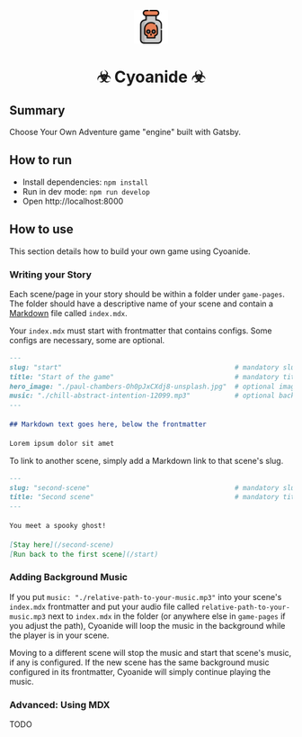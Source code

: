 <p align="center">
  <a href="https://www.odin-matthias.de">
    <img alt="Cyoanide" src="./src/images/poison-svgrepo-com.svg" width="60" />
  </a>
</p>
<h1 align="center">
  ☣ Cyoanide ☣
</h1>

## Summary
Choose Your Own Adventure game "engine" built with Gatsby.


## How to run
* Install dependencies: `npm install`
* Run in dev mode: `npm run develop`
* Open http://localhost:8000


## How to use
This section details how to build your own game using Cyoanide.

### Writing your Story
Each scene/page in your story should be within a folder under `game-pages`. The folder should have a descriptive name of your scene and contain a [Markdown](https://www.markdownguide.org/cheat-sheet/) file called `index.mdx`.

Your `index.mdx` must start with frontmatter that contains configs. Some configs are necessary, some are optional.

```Markdown
---
slug: "start"                                           # mandatory slug for your page - this will be the URL used for navigating
title: "Start of the game"                              # mandatory title for your page
hero_image: "./paul-chambers-Oh0pJxCXdj8-unsplash.jpg"  # optional image for your page
music: "./chill-abstract-intention-12099.mp3"           # optional background music for your page
---

## Markdown text goes here, below the frontmatter

Lorem ipsum dolor sit amet
```

To link to another scene, simply add a Markdown link to that scene's slug.

```Markdown
---
slug: "second-scene"                                    # mandatory slug for your page - this will be the URL used for navigating
title: "Second scene"                                   # mandatory title for your page
---

You meet a spooky ghost!

[Stay here](/second-scene)
[Run back to the first scene](/start)
```


### Adding Background Music
If you put `music: "./relative-path-to-your-music.mp3"` into your scene's `index.mdx` frontmatter and put your audio file called `relative-path-to-your-music.mp3` next to `index.mdx` in the folder (or anywhere else in `game-pages` if you adjust the path), Cyoanide will loop the music in the background while the player is in your scene. 

Moving to a different scene will stop the music and start that scene's music, if any is configured. If the new scene has the same background music configured in its frontmatter, Cyoanide will simply continue playing the music.


### Advanced: Using MDX

TODO